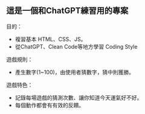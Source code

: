 ## 這是一個和ChatGPT練習用的專案

目的：
* 複習基本 HTML、CSS、JS。
* 從ChatGPT、Clean Code等地方學習 Coding Style

遊戲規則：
* 產生數字(1~100)，由使用者猜數字，猜中則獲勝。

遊戲特色：
* 記錄每場遊戲的猜測次數、讓你知道今天運氣好不好。
* 每個動作都會有有效的反饋。